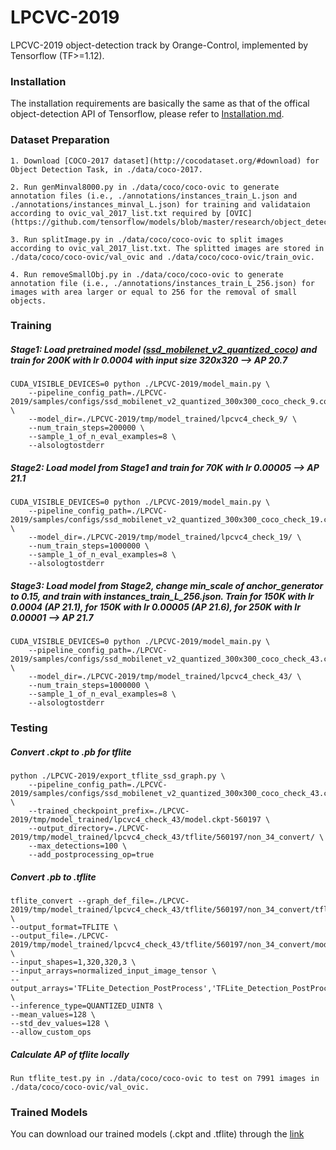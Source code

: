 # LPCVC-2019
LPCVC-2019 object-detection track by Orange-Control, implemented by Tensorflow (TF>=1.12).

### Installation
The installation requirements are basically the same as that of the offical object-detection API of Tensorflow, please refer to [Installation.md](https://github.com/tensorflow/models/blob/master/research/object_detection/g3doc/installation.md).

### Dataset Preparation
    1. Download [COCO-2017 dataset](http://cocodataset.org/#download) for Object Detection Task, in ./data/coco-2017.

    2. Run genMinval8000.py in ./data/coco/coco-ovic to generate annotation files (i.e., ./annotations/instances_train_L.json and ./annotations/instances_minval_L.json) for training and validataion according to ovic_val_2017_list.txt required by [OVIC](https://github.com/tensorflow/models/blob/master/research/object_detection/data/mscoco_minival_ids.txt).

    3. Run splitImage.py in ./data/coco/coco-ovic to split images according to ovic_val_2017_list.txt. The splitted images are stored in ./data/coco/coco-ovic/val_ovic and ./data/coco/coco-ovic/train_ovic.

    4. Run removeSmallObj.py in ./data/coco/coco-ovic to generate annotation file (i.e., ./annotations/instances_train_L_256.json) for images with area larger or equal to 256 for the removal of small objects.

### Training
##### Stage1: Load pretrained model ([ssd_mobilenet_v2_quantized_coco](http://download.tensorflow.org/models/object_detection/ssd_mobilenet_v2_quantized_300x300_coco_2019_01_03.tar.gz)) and train for 200K with lr 0.0004 with input size 320x320 --> AP 20.7

    CUDA_VISIBLE_DEVICES=0 python ./LPCVC-2019/model_main.py \
        --pipeline_config_path=./LPCVC-2019/samples/configs/ssd_mobilenet_v2_quantized_300x300_coco_check_9.config \
        --model_dir=./LPCVC-2019/tmp/model_trained/lpcvc4_check_9/ \
        --num_train_steps=200000 \
        --sample_1_of_n_eval_examples=8 \
        --alsologtostderr

##### Stage2: Load model from Stage1 and train for 70K with lr 0.00005 --> AP 21.1

    CUDA_VISIBLE_DEVICES=0 python ./LPCVC-2019/model_main.py \
        --pipeline_config_path=./LPCVC-2019/samples/configs/ssd_mobilenet_v2_quantized_300x300_coco_check_19.config \
        --model_dir=./LPCVC-2019/tmp/model_trained/lpcvc4_check_19/ \
        --num_train_steps=1000000 \
        --sample_1_of_n_eval_examples=8 \
        --alsologtostderr
  
##### Stage3: Load model from Stage2, change min_scale of anchor_generator to 0.15, and train with instances_train_L_256.json. Train for 150K with lr 0.0004 (AP 21.1), for 150K with lr 0.00005 (AP 21.6), for 250K with lr 0.00001 --> AP 21.7

    CUDA_VISIBLE_DEVICES=0 python ./LPCVC-2019/model_main.py \
        --pipeline_config_path=./LPCVC-2019/samples/configs/ssd_mobilenet_v2_quantized_300x300_coco_check_43.config \
        --model_dir=./LPCVC-2019/tmp/model_trained/lpcvc4_check_43/ \
        --num_train_steps=1000000 \
        --sample_1_of_n_eval_examples=8 \
        --alsologtostderr



### Testing
##### Convert .ckpt to .pb for tflite

    python ./LPCVC-2019/export_tflite_ssd_graph.py \
        --pipeline_config_path=./LPCVC-2019/samples/configs/ssd_mobilenet_v2_quantized_300x300_coco_check_43.config \
        --trained_checkpoint_prefix=./LPCVC-2019/tmp/model_trained/lpcvc4_check_43/model.ckpt-560197 \
        --output_directory=./LPCVC-2019/tmp/model_trained/lpcvc4_check_43/tflite/560197/non_34_convert/ \
        --max_detections=100 \
        --add_postprocessing_op=true
 
##### Convert .pb to .tflite

    tflite_convert --graph_def_file=./LPCVC-2019/tmp/model_trained/lpcvc4_check_43/tflite/560197/non_34_convert/tflite_graph.pb \
    --output_format=TFLITE \
    --output_file=./LPCVC-2019/tmp/model_trained/lpcvc4_check_43/tflite/560197/non_34_convert/model.tflite \
    --input_shapes=1,320,320,3 \
    --input_arrays=normalized_input_image_tensor \
    --output_arrays='TFLite_Detection_PostProcess','TFLite_Detection_PostProcess:1','TFLite_Detection_PostProcess:2','TFLite_Detection_PostProcess:3' \
    --inference_type=QUANTIZED_UINT8 \
    --mean_values=128 \
    --std_dev_values=128 \
    --allow_custom_ops

##### Calculate AP of tflite locally 

    Run tflite_test.py in ./data/coco/coco-ovic to test on 7991 images in ./data/coco/coco-ovic/val_ovic.

### Trained Models
You can download our trained models (.ckpt and .tflite) through the [link](https://drive.google.com/open?id=1DSXwwqAxG003ja3-Lr_KAwjvh9LOKkN5)




